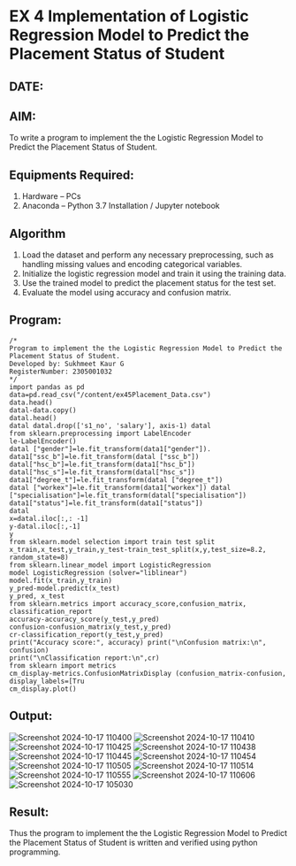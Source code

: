 # EX 4 Implementation of Logistic Regression Model to Predict the Placement Status of Student
## DATE:

## AIM:
To write a program to implement the the Logistic Regression Model to Predict the Placement Status of Student.

## Equipments Required:
1. Hardware – PCs
2. Anaconda – Python 3.7 Installation / Jupyter notebook

## Algorithm

1. Load the dataset and perform any necessary preprocessing, such as handling missing values
and encoding categorical variables.
2. Initialize the logistic regression model and train it using the training data.
3. Use the trained model to predict the placement status for the test set.
4. Evaluate the model using accuracy and confusion matrix.

## Program:
```
/*
Program to implement the the Logistic Regression Model to Predict the Placement Status of Student.
Developed by: Sukhmeet Kaur G
RegisterNumber: 2305001032
*/
import pandas as pd
data=pd.read_csv("/content/ex45Placement_Data.csv")
data.head()
datal-data.copy()
datal.head()
datal datal.drop(['s1_no', 'salary'], axis-1) datal
from sklearn.preprocessing import LabelEncoder
le-LabelEncoder()
datal ["gender"]=le.fit_transform(data1["gender"]).
data1["ssc_b"]=le.fit_transform(datal ["ssc_b"])
datal["hsc_b"]=le.fit_transform(data1["hsc_b"]) datal["hsc_s"]=le.fit_transform(datal["hsc_s"])
data1["degree_t"]=le.fit_transform(datal ["degree_t"])
datal ["workex"]=le.fit_transform(data1["workex"]) datal ["specialisation"]=le.fit_transform(datal["specialisation"])
data1["status"]=le.fit_transform(data1["status"])
datal
x=datal.iloc[:,: -1]
y-datal.iloc[:,-1]
y
from sklearn.model selection import train test split
x_train,x_test,y_train,y_test-train_test_split(x,y,test_size=8.2, random_state=8)
from sklearn.linear_model import LogisticRegression
model LogisticRegression (solver="liblinear")
model.fit(x_train,y_train)
y_pred-model.predict(x_test)
y_pred, x_test
from sklearn.metrics import accuracy_score,confusion_matrix, classification_report
accuracy-accuracy_score(y_test,y_pred)
confusion-confusion_matrix(y_test,y_pred)
cr-classification_report(y_test,y_pred)
print("Accuracy score:", accuracy) print("\nConfusion matrix:\n", confusion)
print("\nClassification report:\n",cr)
from sklearn import metrics
cm_display-metrics.ConfusionMatrixDisplay (confusion_matrix-confusion, display_labels=[Tru
cm_display.plot()
```

## Output:
![Screenshot 2024-10-17 110400](https://github.com/user-attachments/assets/1e733810-9e57-483c-848f-d53875a3980a)
![Screenshot 2024-10-17 110410](https://github.com/user-attachments/assets/d0d7d834-6e70-4e88-b1b2-723b1b252a02)
![Screenshot 2024-10-17 110425](https://github.com/user-attachments/assets/bfe907ca-f476-4bb6-9dd5-ae552324d872)
![Screenshot 2024-10-17 110438](https://github.com/user-attachments/assets/e6680c28-7fce-407f-be5a-757565818362)
![Screenshot 2024-10-17 110445](https://github.com/user-attachments/assets/d8ea2711-7126-408e-91a4-6f5ba0c58ef3)
![Screenshot 2024-10-17 110454](https://github.com/user-attachments/assets/9fb92ca3-d317-4074-8356-3fd57540d149)
![Screenshot 2024-10-17 110505](https://github.com/user-attachments/assets/b930d985-7026-484e-b687-a4c2d11229e5)
![Screenshot 2024-10-17 110514](https://github.com/user-attachments/assets/45b34539-f08c-4d4a-997b-f3061a8a8ff7)
![Screenshot 2024-10-17 110555](https://github.com/user-attachments/assets/7396170b-3178-4e7e-9c17-65c2625326f3)
![Screenshot 2024-10-17 110606](https://github.com/user-attachments/assets/8b61b536-e1f4-4f47-8710-e885a712ba51)
![Screenshot 2024-10-17 105030](https://github.com/user-attachments/assets/f70eb1db-5ea1-4edd-92e6-a16fb33b8492)




## Result:
Thus the program to implement the the Logistic Regression Model to Predict the Placement Status of Student is written and verified using python programming.
